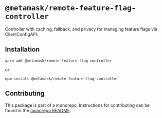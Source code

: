 # `@metamask/remote-feature-flag-controller`

Controller with caching, fallback, and privacy for managing feature flags via ClientConfigAPI.

## Installation

`yarn add @metamask/remote-feature-flag-controller`

or

`npm install @metamask/remote-feature-flag-controller`

## Contributing

This package is part of a monorepo. Instructions for contributing can be found in the [monorepo README](https://github.com/MetaMask/core#readme).
